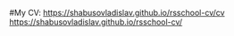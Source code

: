 #My CV:
https://shabusovladislav.github.io/rsschool-cv/cv  
https://shabusovladislav.github.io/rsschool-cv/